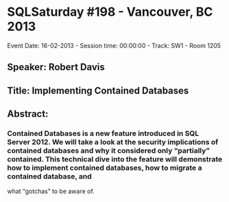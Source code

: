 # SQLSaturday #198 - Vancouver, BC 2013
Event Date: 16-02-2013 - Session time: 00:00:00 - Track: SW1 - Room 1205
## Speaker: Robert Davis
## Title: Implementing Contained Databases
## Abstract:
### Contained Databases is a new feature introduced in SQL Server 2012. We will take a look at the security implications of contained databases and why it considered only “partially” contained. This technical dive into the feature will demonstrate how to implement contained databases, how to migrate a contained database, and
what “gotchas” to be aware of.

